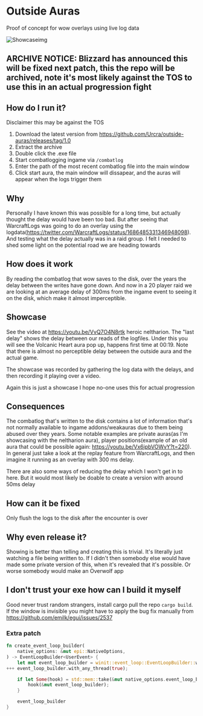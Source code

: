 # Outside Auras

Proof of concept for wow overlays using live log data

![Showcaseimg](https://i.imgur.com/wEOlkJp.png)

## ARCHIVE NOTICE: Blizzard has announced this will be fixed next patch, this the repo will be archived, note it's most likely against the TOS to use this in an actual progression fight

## How do I run it?

Disclaimer this may be against the TOS

1. Download the latest version from https://github.com/Urcra/outside-auras/releases/tag/1.0
2. Extract the archive
3. Double click the .exe file
4. Start combatlogging ingame via `/combatlog`
5. Enter the path of the most recent combatlog file into the main window
6. Click start aura, the main window will dissapear, and the auras will appear when the logs trigger them


## Why

Personally I have known this was possible for a long time, but actually thought the delay would have been too bad. But after seeing that WarcraftLogs was going to do an overlay using the logdata(https://twitter.com/WarcraftLogs/status/1686485331346948098). And testing what the delay actually was in a raid group. I felt I needed to shed some light on the potential road we are heading towards


## How does it work

By reading the combatlog that wow saves to the disk, over the years the delay between the writes have gone down. And now in a 20 player raid we are looking at an average delay of 300ms from the ingame event to seeing it on the disk, which make it almost imperceptible. 

## Showcase

See the video at https://youtu.be/VvQ7O4N8rtk heroic neltharion. The "last delay" shows the delay between our reads of the logfiles. Under this you will see the Volcanic Heart aura pop up, happens first time at 00:19. Note that there is almost no perceptible delay between the outside aura and the actual game.

The showcase was recorded by gathering the log data with the delays, and then recording it playing over a video.

Again this is just a showcase I hope no-one uses this for actual progression

## Consequences

The combatlog that's written to the disk contains a lot of information that's not normally available to ingame addons/weakauras due to them being abused over they years. Some notable examples are private auras(as I'm showcasing with the neltharion aura), player positions(example of an old aura that could be possible again: https://youtu.be/Vx6ipbVOWvY?t=220). In general just take a look at the replay feature from WarcraftLogs, and then imagine it running as an overlay with 300 ms delay.

There are also some ways of reducing the delay which I won't get in to here. But it would most likely be doable to create a version with around 50ms delay

## How can it be fixed
Only flush the logs to the disk after the encounter is over


## Why even release it?

Showing is better than telling and creating this is trivial. It's literally just watching a file being written to. If I didn't then somebody else would have made some private version of this, when it's revealed that it's possible. Or worse somebody would make an Overwolf app


## I don't trust your exe how can I build it myself

Good never trust random strangers, install cargo pull the repo `cargo build`. If the window is invisible you might have to apply the bug fix manually from https://github.com/emilk/egui/issues/2537


### Extra patch
```rust
fn create_event_loop_builder(
    native_options: &mut epi::NativeOptions,
) -> EventLoopBuilder<UserEvent> {
    let mut event_loop_builder = winit::event_loop::EventLoopBuilder::with_user_event();
+++ event_loop_builder.with_any_thread(true);

    if let Some(hook) = std::mem::take(&mut native_options.event_loop_builder) {
        hook(&mut event_loop_builder);
    }

    event_loop_builder
}
```
